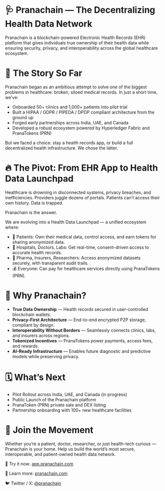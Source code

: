 # 🩺 Pranachain — The Decentralizing Health Data Network
Pranachain is a blockchain-powered Electronic Health Records (EHR) platform that gives individuals true ownership of their health data while ensuring security, privacy, and interoperability across the global healthcare ecosystem.
# 🚀 The Story So Far

Pranachain began as an ambitious attempt to solve one of the biggest problems in healthcare: broken, siloed medical records. In just a short time, we’ve:

- Onboarded 50+ clinics and 1,000+ patients into pilot trial
- Built a HIPAA / GDPR / PIPEDA / DPDP compliant architecture from the ground up
- Forged early partnerships across India, UAE, and Canada
- Developed a robust ecosystem powered by Hyperledger Fabric and PranaTokens (PRN)

But we faced a choice: stay a health records app, or build a full decentralized health infrastructure.
We chose the latter.

# 🔥 The Pivot: From EHR App to Health Data Launchpad

Healthcare is drowning in disconnected systems, privacy breaches, and inefficiencies.
Providers juggle dozens of portals. Patients can’t access their own history. Data is trapped.

Pranachain is the answer.

We are evolving into a Health Data Launchpad — a unified ecosystem where:

- 🧬 Patients: Own their medical data, control access, and earn tokens for sharing anonymized data.
- 🏥 Hospitals, Doctors, Labs: Get real-time, consent-driven access to accurate health records.
- 💊 Pharma, Insurers, Researchers: Access anonymized datasets securely, with transparent audit trails.
- 💰 Everyone: Can pay for healthcare services directly using PranaTokens (PRN).

# 💎 Why Pranachain?

- **True Data Ownership** — Health records secured in user-controlled blockchain wallets.
- **Privacy-First Architecture** — End-to-end encrypted P2P storage, compliant by design.
- **Interoperability Without Borders** — Seamlessly connects clinics, labs, and insurers across regions.
- **Tokenized Incentives** — PranaTokens power payments, access fees, and rewards.
- **AI-Ready Infrastructure** — Enables future diagnostic and predictive models while preserving privacy.

# 🗓️ What’s Next

- Pilot Rollout across India, UAE, and Canada (in progress)
- Public Launch of the Pranachain platform
- PranaToken (PRN) private sale and DEX listing
- Partnership onboarding with 100+ new healthcare facilities

 # 🤝 Join the Movement

Whether you’re a patient, doctor, researcher, or just health-tech curious — Pranachain is your home.
Help us build the world’s most secure, interoperable, and patient-owned health data network.

🔗 Try it now: [app.pranachain.com](https://app.pranachain.com/)  

📖 Learn more: [pranachain.com](https://pranachain.com/)

🐦 Twitter / X: [@pranachain](https://x.com/pranachain)
